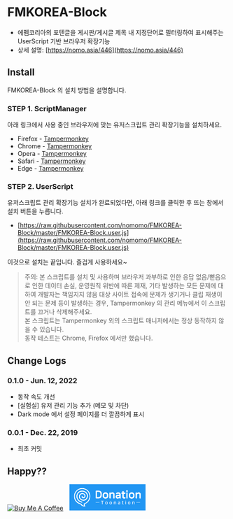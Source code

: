 # FMKOREA-Block

- 에펨코리아의 포텐글을 게시판/게시글 제목 내 지정단어로 필터링하여 표시해주는 UserScript 기반 브라우저 확장기능
- 상세 설명: [https://nomo.asia/446](https://nomo.asia/446)

## Install

FMKOREA-Block 의 설치 방법을 설명합니다.

### STEP 1. ScriptManager

아래 링크에서 사용 중인 브라우저에 맞는 유저스크립트 관리 확장기능을 설치하세요.

- Firefox - [Tampermonkey](https://addons.mozilla.org/ko/firefox/addon/tampermonkey/)
- Chrome - [Tampermonkey](https://chrome.google.com/webstore/detail/tampermonkey/dhdgffkkebhmkfjojejmpbldmpobfkfo)
- Opera - [Tampermonkey](https://addons.opera.com/extensions/details/tampermonkey-beta/)
- Safari - [Tampermonkey](https://safari.tampermonkey.net/tampermonkey.safariextz)
- Edge - [Tampermonkey](https://microsoftedge.microsoft.com/addons/detail/tampermonkey/iikmkjmpaadaobahmlepeloendndfphd)

### STEP 2. UserScript

유저스크립트 관리 확장기능 설치가 완료되었다면, 아래 링크를 클릭한 후 뜨는 창에서 설치 버튼을 누릅니다.

- [https://raw.githubusercontent.com/nomomo/FMKOREA-Block/master/FMKOREA-Block.user.js](https://raw.githubusercontent.com/nomomo/FMKOREA-Block/master/FMKOREA-Block.user.js)

이것으로 설치는 끝입니다. 즐겁게 사용하세요~

> 주의: 본 스크립트를 설치 및 사용하며 브라우저 과부하로 인한 응답 없음/뻗음으로 인한 데이터 손실, 운영원칙 위반에 따른 제재, 기타 발생하는 모든 문제에 대하여 개발자는 책임지지 않음
> 대상 사이트 접속에 문제가 생기거나 클립 재생이 안 되는 문제 등이 발생하는 경우, Tampermonkey 의 관리 메뉴에서 이 스크립트를 끄거나 삭제해주세요.  
> 본 스크립트는 Tampermonkey 외의 스크립트 매니저에서는 정상 동작하지 않을 수 있습니다.  
> 동작 테스트는 Chrome, Firefox 에서만 했습니다.  

## Change Logs

### 0.1.0 - Jun. 12, 2022

- 동작 속도 개선
- [실험실] 유저 관리 기능 추가 (메모 및 차단)
- Dark mode 에서 설정 페이지를 더 깔끔하게 표시

### 0.0.1 - Dec. 22, 2019

- 최초 커밋

## Happy??

<a href="https://www.buymeacoffee.com/nomomo" target="_blank"><img src="https://cdn.buymeacoffee.com/buttons/default-yellow.png" alt="Buy Me A Coffee" height="60"></a>　<a href="https://toon.at/donate/636947867320352181" target="_blank"><img src="https://raw.githubusercontent.com/nomomo/Addostream/master/assets/toonation_b11.gif" height="60" alt="Donate with Toonation" /></a>
